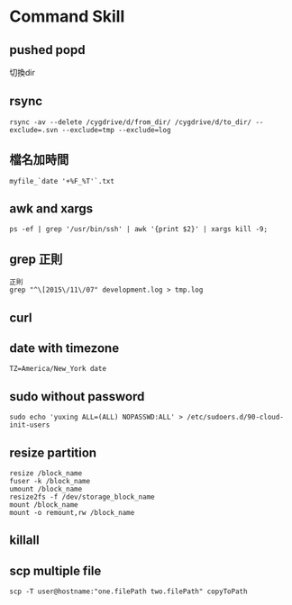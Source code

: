 # Command Skill

## pushed popd
切換dir

## rsync
```
rsync -av --delete /cygdrive/d/from_dir/ /cygdrive/d/to_dir/ --exclude=.svn --exclude=tmp --exclude=log
```

## 檔名加時間
```
myfile_`date '+%F_%T'`.txt
```

## awk and xargs
```
ps -ef | grep '/usr/bin/ssh' | awk '{print $2}' | xargs kill -9;
```

## grep 正則
```
正則
grep "^\[2015\/11\/07" development.log > tmp.log
```

## curl


## date with timezone
```
TZ=America/New_York date
```

## sudo without password
```
sudo echo 'yuxing ALL=(ALL) NOPASSWD:ALL' > /etc/sudoers.d/90-cloud-init-users
```

## resize partition
```
resize /block_name
fuser -k /block_name
umount /block_name
resize2fs -f /dev/storage_block_name
mount /block_name
mount -o remount,rw /block_name
```

## killall

## scp multiple file
```
scp -T user@hostname:"one.filePath two.filePath" copyToPath
```
